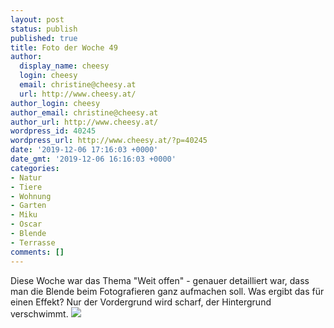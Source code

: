 ```yaml
---
layout: post
status: publish
published: true
title: Foto der Woche 49
author:
  display_name: cheesy
  login: cheesy
  email: christine@cheesy.at
  url: http://www.cheesy.at/
author_login: cheesy
author_email: christine@cheesy.at
author_url: http://www.cheesy.at/
wordpress_id: 40245
wordpress_url: http://www.cheesy.at/?p=40245
date: '2019-12-06 17:16:03 +0000'
date_gmt: '2019-12-06 16:16:03 +0000'
categories:
- Natur
- Tiere
- Wohnung
- Garten
- Miku
- Oscar
- Blende
- Terrasse
comments: []
---
```

Diese Woche war das Thema "Weit offen" - genauer detailliert war, dass man die Blende beim Fotografieren ganz aufmachen soll. Was ergibt das für einen Effekt? Nur der Vordergrund wird scharf, der Hintergrund verschwimmt.
[![](http://www.cheesy.at/wp-content/uploads/49-52-Offene-Blende.jpg)](http://www.cheesy.at/fotos/spiele/projekt365-und-andere-projekte/project-52-wochen-in-2019/)
